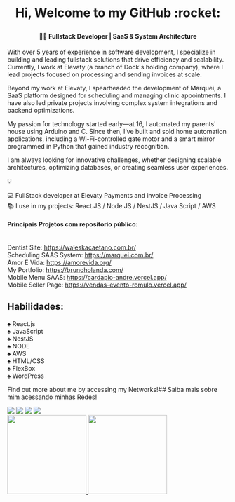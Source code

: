 <h1 align="center"> Hi, Welcome to my GitHub :rocket: </p>

#### <p align="center">👨‍💻 Fullstack Developer | SaaS & System Architecture</p>
With over 5 years of experience in software development, I specialize in building and leading fullstack solutions that drive efficiency and scalability. Currently, I work at Elevaty (a branch of Dock's holding company), where I lead projects focused on processing and sending invoices at scale.

Beyond my work at Elevaty, I spearheaded the development of Marquei, a SaaS platform designed for scheduling and managing clinic appointments. I have also led private projects involving complex system integrations and backend optimizations.

My passion for technology started early—at 16, I automated my parents' house using Arduino and C. Since then, I’ve built and sold home automation applications, including a Wi-Fi-controlled gate motor and a smart mirror programmed in Python that gained industry recognition.

I am always looking for innovative challenges, whether designing scalable architectures, optimizing databases, or creating seamless user experiences.

 :bulb:  </p>

💻 FullStack developer at Elevaty Payments and invoice Processing<br>
📚 I use in my projects: React.JS / Node.JS / NestJS / Java Script / AWS <br>

#### Principais Projetos com repositorio público:<br><br>

Dentist Site: https://waleskacaetano.com.br/<br>
Scheduling SAAS System: https://marquei.com.br/<br>
Amor E Vida: https://amorevida.org/<br>
My Portfolio: https://brunoholanda.com/<br>
Mobile Menu SAAS: https://cardapio-andre.vercel.app/<br>
Mobile Seller Page: https://vendas-evento-romulo.vercel.app/<br>

## Habilidades:
:spades: React.js<br>
:spades: JavaScript<br>
:spades: NestJS<br>
:spades: NODE<br>
:spades: AWS<br>
:spades: HTML/CSS<br>
:spades: FlexBox<br>
:spades: WordPress<br>

Find out more about me by accessing my Networks!## Saiba mais sobre mim acessando minhas Redes!
<div>
 <a href="https://www.linkedin.com/in/bruno-holanda-70764364/" target="_blank"><img src="https://img.shields.io/badge/-LinkedIn-%230077B5?style=for-the-badge&logo=linkedin&logoColor=white" target="_blank"></a>
 <a href = "mailto:holanda_rodrigues@hotmail.com"><img src="https://img.shields.io/badge/Gmail-D14836?style=for-the-badge&logo=gmail&logoColor=white" target="_blank"></a>
<a href="https://www.instagram.com/brunoholandaa/" target="_blank"><img src="https://img.shields.io/badge/-Instagram-%23E4405F?style=for-the-badge&logo=instagram&logoColor=white" target="_blank"></a> 
<a href="https://www.youtube.com/nerdkingteam" target="_blank"><img src="https://img.shields.io/badge/YouTube-FF0000?style=for-the-badge&logo=youtube&logoColor=white" target="_blank"></a>
</div>

<div>
<a href="https://github.com/brunoholanda">
<img height="180em" src="https://github-readme-stats.vercel.app/api/top-langs/?username=brunoholanda&layout=compact&langs_count=7&theme=dracula"/>
<img height="180em" src="https://github-readme-stats.vercel.app/api?username=brunoholanda&show_icons=true&theme=dracula&include_all_commits=true&count_private=true"/>
</div>
